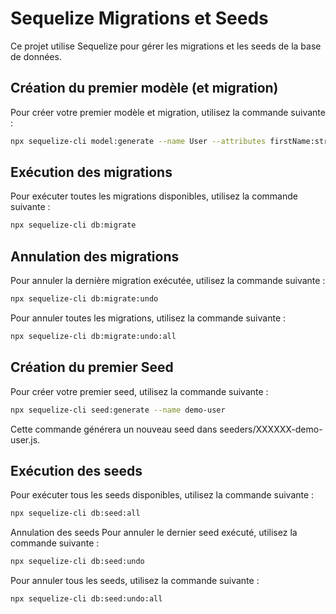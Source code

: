 # Sequelize Migrations et Seeds

Ce projet utilise Sequelize pour gérer les migrations et les seeds de la base de données.

## Création du premier modèle (et migration)

Pour créer votre premier modèle et migration, utilisez la commande suivante :

```bash
npx sequelize-cli model:generate --name User --attributes firstName:string,lastName:string,email:string
```

## Exécution des migrations
Pour exécuter toutes les migrations disponibles, utilisez la commande suivante :

```bash
npx sequelize-cli db:migrate
```

## Annulation des migrations
Pour annuler la dernière migration exécutée, utilisez la commande suivante :
```bash
npx sequelize-cli db:migrate:undo
```
Pour annuler toutes les migrations, utilisez la commande suivante :

```bash
npx sequelize-cli db:migrate:undo:all
```

## Création du premier Seed
Pour créer votre premier seed, utilisez la commande suivante :
```bash
npx sequelize-cli seed:generate --name demo-user
```
Cette commande générera un nouveau seed dans seeders/XXXXXX-demo-user.js.


## Exécution des seeds
Pour exécuter tous les seeds disponibles, utilisez la commande suivante :
```bash
npx sequelize-cli db:seed:all
```

Annulation des seeds
Pour annuler le dernier seed exécuté, utilisez la commande suivante :
```bash
npx sequelize-cli db:seed:undo
```
Pour annuler tous les seeds, utilisez la commande suivante :
```bash
npx sequelize-cli db:seed:undo:all
````